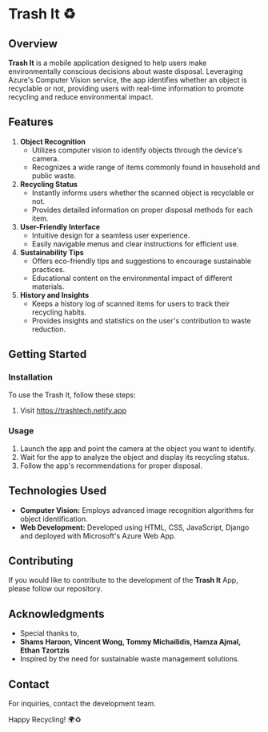 # Trash It ♻️

## Overview

**Trash It** is a mobile application designed to help users make environmentally conscious decisions about waste disposal. Leveraging Azure's Computer Vision service, the app identifies whether an object is recyclable or not, providing users with real-time information to promote recycling and reduce environmental impact.

## Features

1. **Object Recognition**
   - Utilizes computer vision to identify objects through the device's camera.
   - Recognizes a wide range of items commonly found in household and public waste.
2. **Recycling Status**
   - Instantly informs users whether the scanned object is recyclable or not.
   - Provides detailed information on proper disposal methods for each item.
3. **User-Friendly Interface**
   - Intuitive design for a seamless user experience.
   - Easily navigable menus and clear instructions for efficient use.
4. **Sustainability Tips**
   - Offers eco-friendly tips and suggestions to encourage sustainable practices.
   - Educational content on the environmental impact of different materials.
5. **History and Insights**
   - Keeps a history log of scanned items for users to track their recycling habits.
   - Provides insights and statistics on the user's contribution to waste reduction.

## Getting Started

### Installation

To use the Trash It, follow these steps:

1. Visit https://trashtech.netify.app

### Usage

1. Launch the app and point the camera at the object you want to identify.
2. Wait for the app to analyze the object and display its recycling status.
3. Follow the app's recommendations for proper disposal.

## Technologies Used

- **Computer Vision:** Employs advanced image recognition algorithms for object identification.
- **Web Development:** Developed using HTML, CSS, JavaScript, Django and deployed with Microsoft's Azure Web App.

## Contributing

If you would like to contribute to the development of the **Trash It** App, please follow our repository.

## Acknowledgments

- Special thanks to,
- **Shams Haroon, Vincent Wong, Tommy Michailidis, Hamza Ajmal, Ethan Tzortzis**
- Inspired by the need for sustainable waste management solutions.

## Contact

For inquiries, contact the development team.

Happy Recycling! 🌍♻️

